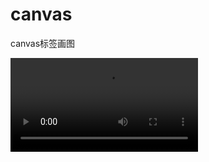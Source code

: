 # canvas
canvas标签画图


![ex](https://github.com/HuMengtingya/canvas/blob/master/examples/images/diamond.mp4)
